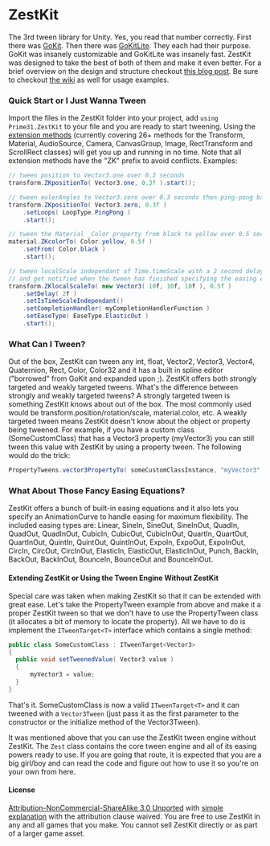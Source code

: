 # ZestKit

The 3rd tween library for Unity. Yes, you read that number correctly. First there was [GoKit](https://github.com/prime31/GoKit). Then there was [GoKitLite](https://github.com/prime31/GoKitLite). They each had their purpose. GoKit was insanely customizable and GoKitLite was insanely fast. ZestKit was designed to take the best of both of them and make it even better. For a brief overview on the design and structure checkout [this blog post](http://blog.prime31.com/anatomy-of-a-tween-lib/). Be sure to checkout [the wiki](https://github.com/prime31/ZestKit/wiki) as well for usage examples.


### Quick Start or I Just Wanna Tween

Import the files in the ZestKit folder into your project, add ```using Prime31.ZestKit``` to your file and you are ready to start tweening. Using the [extension methods](http://csharp.net-tutorials.com/csharp-3.0/extension-methods/) (currently covering 26+ methods for the Transform, Material, AudioSource, Camera, CanvasGroup, Image, RectTransform and ScrollRect classes) will get you up and running in no time. Note that all extension methods have the "ZK" prefix to avoid conflicts. Examples:

```csharp
// tween position to Vector3.one over 0.3 seconds
transform.ZKpositionTo( Vector3.one, 0.3f ).start();

// tween eulerAngles to Vector3.zero over 0.3 seconds then ping-pong back to the original value
transform.ZKpositionTo( Vector3.zero, 0.3f )
    .setLoops( LoopType.PingPong )
    .start();

// tween the Material _Color property from black to yellow over 0.5 seconds
material.ZKcolorTo( Color.yellow, 0.5f )
    .setFrom( Color.black )
    .start();

// tween localScale independant of Time.timeScale with a 2 second delay before starting the tween
// and get notified when the tween has finished specifying the easing equation to use
transform.ZKlocalScaleTo( new Vector3( 10f, 10f, 10f ), 0.5f )
    .setDelay( 2f )
    .setIsTimeScaleIndependant()
    .setCompletionHandler( myCompletionHandlerFunction )
    .setEaseType( EaseType.ElasticOut )
    .start();
```


### What Can I Tween?

Out of the box, ZestKit can tween any int, float, Vector2, Vector3, Vector4, Quaternion, Rect, Color, Color32 and it has a built in spline editor ("borrowed" from GoKit and expanded upon ;). ZestKit offers both strongly targeted and weakly targeted tweens. What's the difference between strongly and weakly targeted tweens? A strongly targeted tween is something ZestKit knows about out of the box. The most commonly used would be transform.position/rotation/scale, material.color, etc. A weakly targeted tween means ZestKit doesn't know about the object or property being tweened. For example, if you have a custom class (SomeCustomClass) that has a Vector3 property (myVector3) you can still tween this value with ZestKit by using a property tween. The following would do the trick:

```csharp
PropertyTweens.vector3PropertyTo( someCustomClassInstance, "myVector3", Vector3.zero, Vector3.one, 0.4f )
```


### What About Those Fancy Easing Equations?

ZestKit offers a bunch of built-in easing equations and it also lets you specify an AnimationCurve to handle easing for maximum flexibility. The included easing types are: Linear, SineIn, SineOut, SineInOut, QuadIn, QuadOut, QuadInOut, CubicIn, CubicOut, CubicInOut, QuartIn, QuartOut, QuartInOut, QuintIn, QuintOut, QuintInOut, ExpoIn, ExpoOut, ExpoInOut, CircIn, CircOut, CircInOut, ElasticIn, ElasticOut, ElasticInOut, Punch, BackIn, BackOut, BackInOut, BounceIn, BounceOut and BounceInOut.



#### Extending ZestKit or Using the Tween Engine Without ZestKit

Special care was taken when making ZestKit so that it can be extended with great ease. Let's take the PropertyTween example from above and make it a proper ZestKit tween so that we don't have to use the PropertyTween class (it allocates a bit of memory to locate the property). All we have to do is implement the ```ITweenTarget<T>``` interface which contains a single method:

```csharp
public class SomeCustomClass : ITweenTarget<Vector3>
{
  public void setTweenedValue( Vector3 value )
  {
      myVector3 = value;
  }
}
```

That's it. SomeCustomClass is now a valid ```ITweenTarget<T>``` and it can tweened with a ```Vector3Tween``` (just pass it as the first parameter to the constructor or the initialize method of the Vector3Tween).

It was mentioned above that you can use the ZestKit tween engine without ZestKit. The ```Zest``` class contains the core tween engine and all of its easing powers ready to use. If you are going that route, it is expected that you are a big girl/boy and can read the code and figure out how to use it so you're on your own from here.



#### License

[Attribution-NonCommercial-ShareAlike 3.0 Unported](http://creativecommons.org/licenses/by-nc-sa/3.0/legalcode) with [simple explanation](http://creativecommons.org/licenses/by-nc-sa/3.0/deed.en_US) with the attribution clause waived. You are free to use ZestKit in any and all games that you make. You cannot sell ZestKit directly or as part of a larger game asset.
